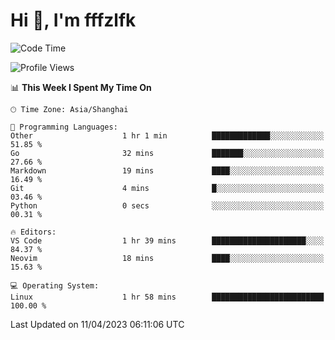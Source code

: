 # Hi 👋, I'm fffzlfk

<!--START_SECTION:waka-->
![Code Time](http://img.shields.io/badge/Code%20Time-144%20hrs%2029%20mins-blue)

![Profile Views](http://img.shields.io/badge/Profile%20Views-0-blue)

📊 **This Week I Spent My Time On** 

```text
🕑︎ Time Zone: Asia/Shanghai

💬 Programming Languages: 
Other                    1 hr 1 min          █████████████░░░░░░░░░░░░   51.85 % 
Go                       32 mins             ███████░░░░░░░░░░░░░░░░░░   27.66 % 
Markdown                 19 mins             ████░░░░░░░░░░░░░░░░░░░░░   16.49 % 
Git                      4 mins              █░░░░░░░░░░░░░░░░░░░░░░░░   03.46 % 
Python                   0 secs              ░░░░░░░░░░░░░░░░░░░░░░░░░   00.31 % 

🔥 Editors: 
VS Code                  1 hr 39 mins        █████████████████████░░░░   84.37 % 
Neovim                   18 mins             ████░░░░░░░░░░░░░░░░░░░░░   15.63 % 

💻 Operating System: 
Linux                    1 hr 58 mins        █████████████████████████   100.00 % 
```


 Last Updated on 11/04/2023 06:11:06 UTC
<!--END_SECTION:waka-->
